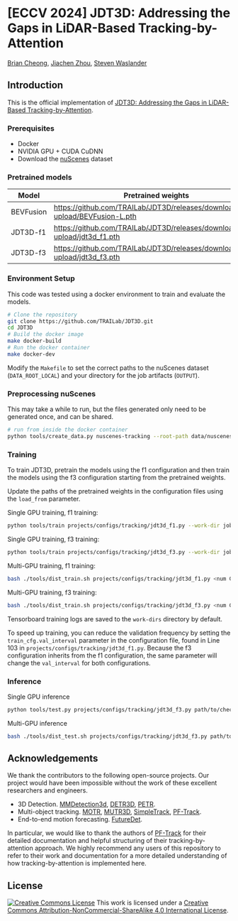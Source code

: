 # [ECCV 2024] JDT3D: Addressing the Gaps in LiDAR-Based Tracking-by-Attention

[Brian Cheong](https://scholar.google.com/citations?user=q2x6PFwAAAAJ&hl=en&oi=sra), [Jiachen Zhou](https://scholar.google.ca/citations?user=QXfkGNwAAAAJ&hl=en), [Steven Waslander](https://www.trailab.utias.utoronto.ca/)

## Introduction

This is the official implementation of [JDT3D: Addressing the Gaps in LiDAR-Based Tracking-by-Attention](https://arxiv.org/abs/2407.04926).

<!-- If you find our code or paper useful, please cite by:
```tex

``` -->

### Prerequisites

* Docker
* NVIDIA GPU + CUDA CuDNN
* Download the [nuScenes](https://www.nuscenes.org/) dataset

### Pretrained models

| Model | Pretrained weights |
| --- | --- |
| BEVFusion | <https://github.com/TRAILab/JDT3D/releases/download/ckpt-upload/BEVFusion-L.pth> |
| JDT3D-f1 | <https://github.com/TRAILab/JDT3D/releases/download/ckpt-upload/jdt3d_f1.pth> |
| JDT3D-f3 | <https://github.com/TRAILab/JDT3D/releases/download/ckpt-upload/jdt3d_f3.pth> |

### Environment Setup

This code was tested using a docker environment to train and evaluate the models.

```bash
# Clone the repository
git clone https://github.com/TRAILab/JDT3D.git
cd JDT3D
# Build the docker image
make docker-build
# Run the docker container
make docker-dev
```

Modify the `Makefile` to set the correct paths to the nuScenes dataset (`DATA_ROOT_LOCAL`) and your directory for the job artifacts (`OUTPUT`).

### Preprocessing nuScenes

This may take a while to run, but the files generated only need to be generated once, and can be shared.

```bash
# run from inside the docker container
python tools/create_data.py nuscenes-tracking --root-path data/nuscenes --version v1.0-trainval --out-dir data/nuscenes --extra-tag nuscenes_track
```

### Training

To train JDT3D, pretrain the models using the f1 configuration and then train the models using the f3 configuration starting from the pretrained weights.

Update the paths of the pretrained weights in the configuration files using the `load_from` parameter.

Single GPU training, f1 training:

```bash
python tools/train projects/configs/tracking/jdt3d_f1.py --work-dir job_artifacts/jdt3d_f1
```

Single GPU training, f3 training:

```bash
python tools/train projects/configs/tracking/jdt3d_f3.py --work-dir job_artifacts/jdt3d_f3
```

Multi-GPU training, f1 training:

```bash
bash ./tools/dist_train.sh projects/configs/tracking/jdt3d_f1.py <num GPUs> --work-dir job_artifacts/jdt3d_f1
```

Multi-GPU training, f3 training:

```bash
bash ./tools/dist_train.sh projects/configs/tracking/jdt3d_f3.py <num GPUs> --work-dir job_artifacts/jdt3d_f3
```

Tensorboard training logs are saved to the `work-dirs` directory by default.

To speed up training, you can reduce the validation frequency by setting the `train_cfg.val_interval` parameter in the configuration file, found in Line 103 in `projects/configs/tracking/jdt3d_f1.py`. Because the f3 configuration inherits from the f1 configuration, the same parameter will change the `val_interval` for both configurations.

### Inference

Single GPU inference
  
```bash
python tools/test.py projects/configs/tracking/jdt3d_f3.py path/to/checkpoint --work-dir path/to/output
```

Multi-GPU inference

```bash
bash ./tools/dist_test.sh projects/configs/tracking/jdt3d_f3.py path/to/checkpoint <num GPUs> --work-dir path/to/output
```

## Acknowledgements

We thank the contributors to the following open-source projects. Our project would have been impossible without the work of these excellent researchers and engineers.

* 3D Detection. [MMDetection3d](https://github.com/open-mmlab/mmdetection3d), [DETR3D](https://github.com/WangYueFt/detr3d), [PETR](https://github.com/megvii-research/PETR).
* Multi-object tracking. [MOTR](https://github.com/megvii-research/MOTR), [MUTR3D](https://github.com/a1600012888/MUTR3D), [SimpleTrack](https://github.com/tusen-ai/SimpleTrack), [PF-Track](https://github.com/TRI-ML/PF-Track).
* End-to-end motion forecasting. [FutureDet](https://github.com/neeharperi/FutureDet).

In particular, we would like to thank the authors of [PF-Track](https://github.com/TRI-ML/PF-Track) for their detailed documentation and helpful structuring of their tracking-by-attention approach. We highly recommend any users of this repository to refer to their work and documentation for a more detailed understanding of how tracking-by-attention is implemented here.

## License

[![Creative Commons License](https://i.creativecommons.org/l/by-nc-sa/4.0/88x31.png)](http://creativecommons.org/licenses/by-nc-sa/4.0/)
This work is licensed under a [Creative Commons Attribution-NonCommercial-ShareAlike 4.0 International License](http://creativecommons.org/licenses/by-nc-sa/4.0/).
